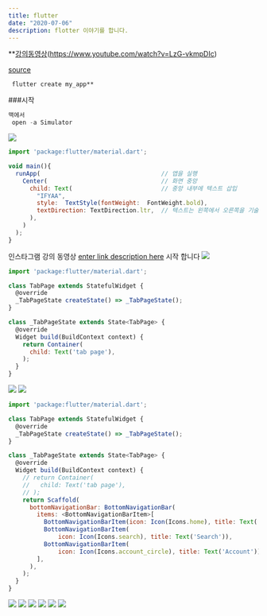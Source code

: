 ```yaml
---
title: flutter
date: "2020-07-06"
description: flotter 이야기를 합니다.
---
```



**[강의동영상](https://www.youtube.com/watch?v=LzG-vkmpDIc)(https://www.youtube.com/watch?v=LzG-vkmpDIc)

[source](https://github.com/dickyrey/instagramclone)


```ls
 flutter create my_app**

```

###시작

```js
맥에서
 open -a Simulator
```

![](https://i.ibb.co/ZXGjLww/flutter-000.png)
```js
import 'package:flutter/material.dart';

void main(){
  runApp(                                  // 앱을 실행
    Center(                                // 화면 중앙
      child: Text(                         // 중앙 내부에 텍스트 삽입
        "IFYAA",               
        style:  TextStyle(fontWeight:  FontWeight.bold),
        textDirection: TextDirection.ltr,  // 텍스트는 왼쪽에서 오른쪽을 기술
      ),
    )
  );
}
```
인스타그램 강의 동영상
[enter link description here](https://edu.goorm.io/learn/lecture/11572/flutter-%EC%9E%85%EB%AC%B8-%EC%95%88%EB%93%9C%EB%A1%9C%EC%9D%B4%EB%93%9C-ios-%EA%B0%9C%EB%B0%9C%EC%9D%84-%ED%95%9C-%EB%B2%88%EC%97%90/lesson/466231/%ED%99%94%EB%A9%B4-%EC%84%A4%EA%B3%84-%EB%BC%88%EB%8C%80-%EC%9E%91%EC%84%B1)
시작 합니다
![](https://i.ibb.co/0C1pb5d/2020-07-06-9-31-04.png)
```js
import 'package:flutter/material.dart';

class TabPage extends StatefulWidget {
  @override
  _TabPageState createState() => _TabPageState();
}

class _TabPageState extends State<TabPage> {
  @override
  Widget build(BuildContext context) {
    return Container(
      child: Text('tab page'),
    );
  }
}

```
![](https://i.ibb.co/QrLjS6J/2020-07-06-9-26-05.png)
![](https://i.ibb.co/BncVxvC/2020-07-06-9-24-45.png)
```js
import 'package:flutter/material.dart';

class TabPage extends StatefulWidget {
  @override
  _TabPageState createState() => _TabPageState();
}

class _TabPageState extends State<TabPage> {
  @override
  Widget build(BuildContext context) {
    // return Container(
    //   child: Text('tab page'),
    // );
    return Scaffold(
      bottomNavigationBar: BottomNavigationBar(
        items: <BottomNavigationBarItem>[
          BottomNavigationBarItem(icon: Icon(Icons.home), title: Text('Home')),
          BottomNavigationBarItem(
              icon: Icon(Icons.search), title: Text('Search')),
          BottomNavigationBarItem(
              icon: Icon(Icons.account_circle), title: Text('Account')),
        ],
      ),
    );
  }
}
```
![](https://i.ibb.co/GM9NwFv/2020-07-06-9-19-34.png)
![](https://i.ibb.co/t4byD8B/2020-07-06-9-39-00.png)
![](https://i.ibb.co/7tvqMJ8/2020-07-06-9-45-12.png)
![](https://i.ibb.co/2jZgZbf/2020-07-06-9-48-20.png)
![](https://i.ibb.co/TYG9kc5/2020-07-06-9-50-35.png)
![](https://i.ibb.co/nsmbYhQ/2020-07-06-9-53-09.png)
<!--stackedit_data:
eyJoaXN0b3J5IjpbMjEwMjI1OTcwNSwzNjEzMjczOTksOTg3OT
E2ODg3LC03ODUzNDQzMzAsLTE1ODkxNTU2NjcsLTEyOTg2MTkx
ODUsLTI3MjY2MzgzNSwxODc1ODA0NTcsLTU1NzQ0MTczOSwtMT
kzMTIyMDQ4OF19
-->